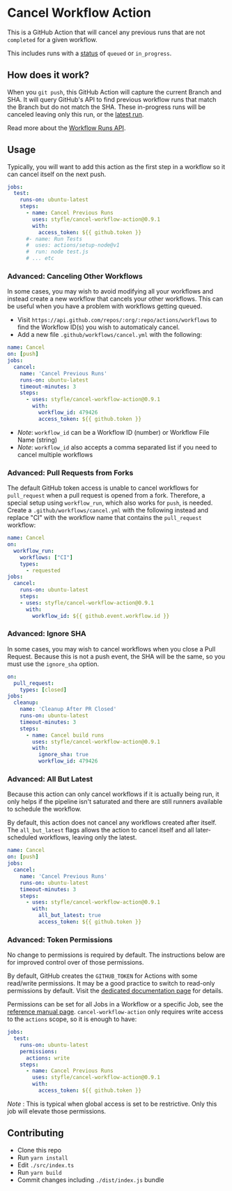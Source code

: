 # Cancel Workflow Action

This is a GitHub Action that will cancel any previous runs that are not `completed` for a given workflow.

This includes runs with a [status](https://docs.github.com/en/rest/reference/checks#check-runs) of `queued` or `in_progress`.

## How does it work?

When you `git push`, this GitHub Action will capture the current Branch and SHA. It will query GitHub's API to find previous workflow runs that match the Branch but do not match the SHA. These in-progress runs will be canceled leaving only this run, or the [latest run](#advanced-all-but-latest).

Read more about the [Workflow Runs API](https://docs.github.com/en/rest/reference/actions#workflow-runs).

## Usage

Typically, you will want to add this action as the first step in a workflow so it can cancel itself on the next push.

```yml
jobs:
  test:
    runs-on: ubuntu-latest
    steps:
      - name: Cancel Previous Runs
        uses: styfle/cancel-workflow-action@0.9.1
        with:
          access_token: ${{ github.token }}
      #- name: Run Tests
      #  uses: actions/setup-node@v1
      #  run: node test.js
      # ... etc
```

### Advanced: Canceling Other Workflows

In some cases, you may wish to avoid modifying all your workflows and instead create a new workflow that cancels your other workflows. This can be useful when you have a problem with workflows getting queued.

- Visit `https://api.github.com/repos/:org/:repo/actions/workflows` to find the Workflow ID(s) you wish to automaticaly cancel.
- Add a new file `.github/workflows/cancel.yml` with the following:

```yml
name: Cancel
on: [push]
jobs:
  cancel:
    name: 'Cancel Previous Runs'
    runs-on: ubuntu-latest
    timeout-minutes: 3
    steps:
      - uses: styfle/cancel-workflow-action@0.9.1
        with:
          workflow_id: 479426
          access_token: ${{ github.token }}
```

- _Note_: `workflow_id` can be a Workflow ID (number) or Workflow File Name (string)
- _Note_: `workflow_id` also accepts a comma separated list if you need to cancel multiple workflows

### Advanced: Pull Requests from Forks

The default GitHub token access is unable to cancel workflows for `pull_request`
when a pull request is opened from a fork. Therefore, a special setup using
`workflow_run`, which also works for `push`, is needed.
Create a `.github/workflows/cancel.yml` with the following instead and replace
"CI" with the workflow name that contains the `pull_request` workflow:

```yml
name: Cancel
on:
  workflow_run:
    workflows: ["CI"]
    types:
      - requested
jobs:
  cancel:
    runs-on: ubuntu-latest
    steps:
    - uses: styfle/cancel-workflow-action@0.9.1
      with:
        workflow_id: ${{ github.event.workflow.id }}
```

### Advanced: Ignore SHA

In some cases, you may wish to cancel workflows when you close a Pull Request. Because this is not a push event, the SHA will be the same, so you must use the `ignore_sha` option.

```yml
on:
  pull_request:
    types: [closed]
jobs:
  cleanup:
    name: 'Cleanup After PR Closed'
    runs-on: ubuntu-latest
    timeout-minutes: 3
    steps:
      - name: Cancel build runs
        uses: styfle/cancel-workflow-action@0.9.1
        with:
          ignore_sha: true
          workflow_id: 479426
```

### Advanced: All But Latest

Because this action can only cancel workflows if it is actually being run, it only helps if the pipeline isn't saturated and there are still runners available to schedule the workflow.

By default, this action does not cancel any workflows created after itself. The `all_but_latest` flags allows the action to cancel itself and all later-scheduled workflows, leaving only the latest.

```yml
name: Cancel
on: [push]
jobs:
  cancel:
    name: 'Cancel Previous Runs'
    runs-on: ubuntu-latest
    timeout-minutes: 3
    steps:
      - uses: styfle/cancel-workflow-action@0.9.1
        with:
          all_but_latest: true
          access_token: ${{ github.token }}
```

### Advanced: Token Permissions

No change to permissions is required by default. The instructions below are for improved control over of those permissions.

By default, GitHub creates the `GITHUB_TOKEN` for Actions with some read/write permissions. It may be a good practice to switch to read-only permissions by default. Visit the [dedicated documentation page](https://docs.github.com/en/github/administering-a-repository/managing-repository-settings/disabling-or-limiting-github-actions-for-a-repository#setting-the-permissions-of-the-github_token-for-your-repository) for details.

Permissions can be set for all Jobs in a Workflow or a specific Job, see the [reference manual page](https://docs.github.com/en/actions/reference/workflow-syntax-for-github-actions#permissions). `cancel-workflow-action` only requires write access to the `actions` scope, so it is enough to have:

```yml
jobs:
  test:
    runs-on: ubuntu-latest
    permissions:
      actions: write
    steps:
      - name: Cancel Previous Runs
        uses: styfle/cancel-workflow-action@0.9.1
        with:
          access_token: ${{ github.token }}
```

_Note_ : This is typical when global access is set to be restrictive. Only this job will elevate those permissions.

## Contributing

- Clone this repo
- Run `yarn install`
- Edit `./src/index.ts`
- Run `yarn build`
- Commit changes including `./dist/index.js` bundle
